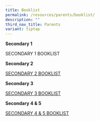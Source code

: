 ```yaml
---
title: Booklist
permalink: /resources/parents/booklist/
description: ""
third_nav_title: Parents
variant: tiptap
---
```

<p><strong>Secondary 1</strong>
</p>
<p>SECONDARY 1 BOOKLIST</p>
<p><strong>Secondary 2</strong>
</p>
<p><a href="/files/Booklist/Sec2bk2025.pdf" rel="noopener noreferrer nofollow" target="_blank">SECONDARY 2 BOOKLIST</a>
</p>
<p><strong>Secondary 3</strong>
</p>
<p><a href="/files/Booklist/Sec3bk2025.pdf" rel="noopener noreferrer nofollow" target="_blank">SECONDARY 3  BOOKLIST</a>
</p>
<p><strong>Secondary 4 &amp; 5</strong>
</p>
<p><a href="/files/Booklist/Sec45bk2025.pdf" rel="noopener noreferrer nofollow" target="_blank">SECONDARY 4 &amp; 5 BOOKLIST</a>
</p>
<p></p>
<p></p>
<p></p>